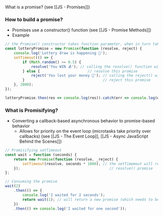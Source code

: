 What is a promise? (see [[JS - Promises]])

### How to build a promise?
* Promises use a constructor() function (see [[JS - Promise Methods]])
* Example
```js
// the Promise() constructor takes function parameter, when in turn takes two callback function (resolveFn and rejectFn)
const lotteryPromise = new Promise(function (resolve, reject) {
	console.log('Lottery draw is happening 🔮');
	setTimeout(() => {
		if (Math.random() >= 0.5) {
			resolve('You WIN 💰'); // calling the resolve() function will 
		} else {                      // resolve this promise
			reject('You lost your money 💩'); // calling the reject() will 
		}                                    // reject this promise
	}, 2000);
});

lotteryPromise.then(res => console.log(res)).catch(err => console.log(err));
```


### What is Promisifying?
* Converting a callback-based asynchronous behavior to promise-based behavior
	* Allows for priority on the event loop (microtasks take priority over callbacks) (see [[JS - The Event Loop]], [[JS - Async JavaScript Behind the Scenes]])

```js
// Promisifying setTimeout
const wait = function (seconds) {
	return new Promise(function (resolve, _reject) {
		setTimeout(resolve, seconds * 1000); // the setTimemout will return a 
	});                                         // resolve() promise
};

// Consuming the promise
wait(2)
	.then(() => {
		console.log('I waited for 2 seconds');
		return wait(1); // will return a new promise (which needs to be handled)
	})
	.then(() => console.log('I waited for one second'));
```